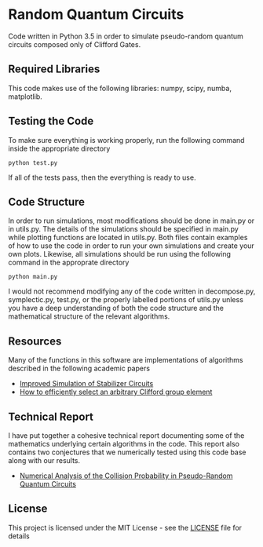# Random Quantum Circuits
Code written in Python 3.5 in order to simulate pseudo-random quantum circuits composed only of Clifford Gates.

## Required Libraries
This code makes use of the following libraries: numpy, scipy, numba, matplotlib. 

## Testing the Code 
To make sure everything is working properly, run the following command inside the appropriate directory
```
python test.py 
```
If all of the tests pass, then the everything is ready to use. 

## Code Structure 
In order to run simulations, most modifications should be done in main.py or in utils.py. The details of the simulations should be specified in main.py while plotting functions are located in utils.py. Both files contain examples of how to use the code in order to run your own simulations and create your own plots. Likewise, all simulations should be run using the following command in the approprate directory 
```
python main.py 
```

I would not recommend modifying any of the code written in decompose.py, symplectic.py, test.py, or the properly labelled portions of utils.py unless you have a deep understanding of both the code structure and the mathematical structure of the relevant algorithms. 

## Resources 
Many of the functions in this software are implementations of algorithms described in the following academic papers 
* [Improved Simulation of Stabilizer Circuits](https://arxiv.org/pdf/quant-ph/0406196.pdf) 
* [How to efficiently select an arbitrary Clifford group element](https://arxiv.org/pdf/1406.2170.pdf)

## Technical Report
I have put together a cohesive technical report documenting some of the mathematics underlying certain algorithms in the code. This report also contains two conjectures that we numerically tested using this code base along with our results. 
* [Numerical Analysis of the Collision Probability in Pseudo-Random Quantum Circuits](reports/report_1.pdf)

## License
This project is licensed under the MIT License - see the [LICENSE](LICENSE) file for details
